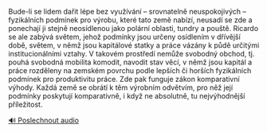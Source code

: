
Bude-li se lidem dařit lépe bez využívání – srovnatelně neuspokojivých – fyzikálních podmínek pro výrobu, které tato země nabízí, neusadí se zde a ponechají ji stejně neosídlenou jako polární oblasti, tundry a pouště. Ricardo se ale zabývá světem, jehož podmínky jsou určeny osídlením v dřívější době, světem, v němž jsou kapitálové statky a práce vázány k půdě určitými institucionálními vztahy. V takovém prostředí nemůže svobodný obchod, tj. pouhá svobodná mobilita komodit, navodit stav věcí, v němž jsou kapitál a práce rozděleny na zemském povrchu podle lepších či horších fyzikálních podmínek pro produktivitu práce. Zde pak funguje zákon komparativní výhody. Každá země se obrátí k těm výrobním odvětvím, pro něž její podmínky poskytují komparativně, i když ne absolutně, tu nejvýhodnější příležitost.

[🔊 Poslechnout audio](/data/7-paragraphs/audio/chapter_36/para_006-Bude-li-se-lidem-dait-lpe-bez-vyuvn-srovna.mp3)
